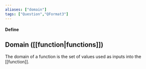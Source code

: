 ```yaml
---
aliases: ["domain"]
tags: ["Question","QFormat3"]
---
```


#### Define
## Domain ([[function|functions]])
The domain of a function is the set of values used as inputs into the [[function]].